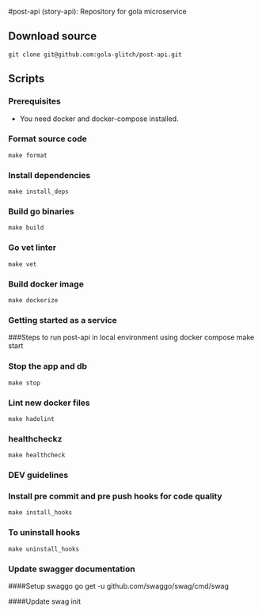 #post-api (story-api): Repository for gola microservice

## Download source
    git clone git@github.com:gola-glitch/post-api.git
    
## Scripts
### Prerequisites
* You need docker and docker-compose installed.

### Format source code
    make format

### Install dependencies
    make install_deps
    
### Build go binaries
    make build
    
### Go vet linter
    make vet
    
### Build docker image
    make dockerize
    
### Getting started as a service
###Steps to run post-api in local environment using docker compose
    make start

### Stop the app and db
    make stop
    
### Lint new docker files
    make hadolint

### healthcheckz
    make healthcheck
    
### DEV guidelines
### Install pre commit and pre push hooks for code quality
    make install_hooks
    
### To uninstall hooks
    make uninstall_hooks
    
### Update swagger documentation
####Setup swaggo
    go get -u github.com/swaggo/swag/cmd/swag

####Update
    swag init
